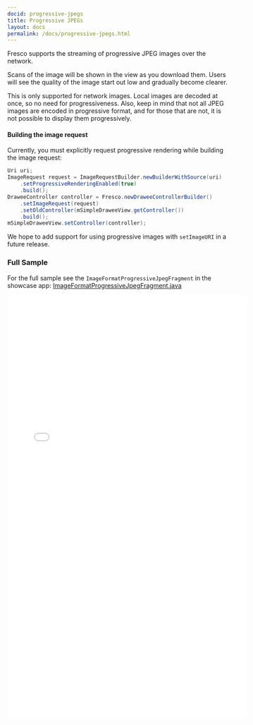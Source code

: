```yaml
---
docid: progressive-jpegs
title: Progressive JPEGs
layout: docs
permalink: /docs/progressive-jpegs.html
---
```


Fresco supports the streaming of progressive JPEG images over the network.

Scans of the image will be shown in the view as you download them. Users will see the quality of the image start out low and gradually become clearer.

This is only supported for network images. Local images are decoded at once, so no need for progressiveness. Also, keep in mind that not all JPEG images are encoded in progressive format, and for those that are not, it is not possible to display them progressively.

#### Building the image request

Currently, you must explicitly request progressive rendering while building the image request:

```java
Uri uri;
ImageRequest request = ImageRequestBuilder.newBuilderWithSource(uri)
    .setProgressiveRenderingEnabled(true)
    .build();
DraweeController controller = Fresco.newDraweeControllerBuilder()
    .setImageRequest(request)
    .setOldController(mSimpleDraweeView.getController())
    .build();
mSimpleDraweeView.setController(controller);
```

We hope to add support for using progressive images with `setImageURI` in a future release.

### Full Sample

For the full sample see the `ImageFormatProgressiveJpegFragment` in the showcase app:
[ImageFormatProgressiveJpegFragment.java](https://github.com/facebook/fresco/blob/master/samples/showcase/src/main/java/com/facebook/fresco/samples/showcase/imageformat/pjpeg/ImageFormatProgressiveJpegFragment.java)
<iframe width="544" height="960" src="/static/pjpeg.mp4" frameborder="0"></iframe>
